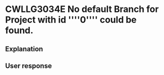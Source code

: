 # CWLLG3034E No default Branch for Project with id ''''0'''' could be found.

## Explanation

## User response